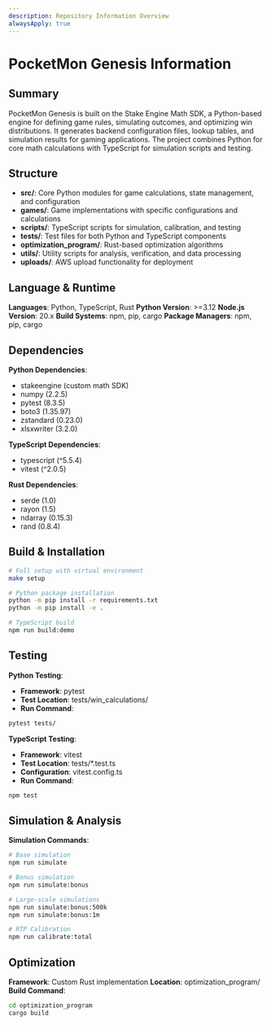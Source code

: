 ```yaml
---
description: Repository Information Overview
alwaysApply: true
---
```


# PocketMon Genesis Information

## Summary
PocketMon Genesis is built on the Stake Engine Math SDK, a Python-based engine for defining game rules, simulating outcomes, and optimizing win distributions. It generates backend configuration files, lookup tables, and simulation results for gaming applications. The project combines Python for core math calculations with TypeScript for simulation scripts and testing.

## Structure
- **src/**: Core Python modules for game calculations, state management, and configuration
- **games/**: Game implementations with specific configurations and calculations
- **scripts/**: TypeScript scripts for simulation, calibration, and testing
- **tests/**: Test files for both Python and TypeScript components
- **optimization_program/**: Rust-based optimization algorithms
- **utils/**: Utility scripts for analysis, verification, and data processing
- **uploads/**: AWS upload functionality for deployment

## Language & Runtime
**Languages**: Python, TypeScript, Rust
**Python Version**: >=3.12
**Node.js Version**: 20.x
**Build Systems**: npm, pip, cargo
**Package Managers**: npm, pip, cargo

## Dependencies
**Python Dependencies**:
- stakeengine (custom math SDK)
- numpy (2.2.5)
- pytest (8.3.5)
- boto3 (1.35.97)
- zstandard (0.23.0)
- xlsxwriter (3.2.0)

**TypeScript Dependencies**:
- typescript (^5.5.4)
- vitest (^2.0.5)

**Rust Dependencies**:
- serde (1.0)
- rayon (1.5)
- ndarray (0.15.3)
- rand (0.8.4)

## Build & Installation
```bash
# Full setup with virtual environment
make setup

# Python package installation
python -m pip install -r requirements.txt
python -m pip install -e .

# TypeScript build
npm run build:demo
```

## Testing
**Python Testing**:
- **Framework**: pytest
- **Test Location**: tests/win_calculations/
- **Run Command**:
```bash
pytest tests/
```

**TypeScript Testing**:
- **Framework**: vitest
- **Test Location**: tests/*.test.ts
- **Configuration**: vitest.config.ts
- **Run Command**:
```bash
npm test
```

## Simulation & Analysis
**Simulation Commands**:
```bash
# Base simulation
npm run simulate

# Bonus simulation
npm run simulate:bonus

# Large-scale simulations
npm run simulate:bonus:500k
npm run simulate:bonus:1m

# RTP Calibration
npm run calibrate:total
```

## Optimization
**Framework**: Custom Rust implementation
**Location**: optimization_program/
**Build Command**:
```bash
cd optimization_program
cargo build
```